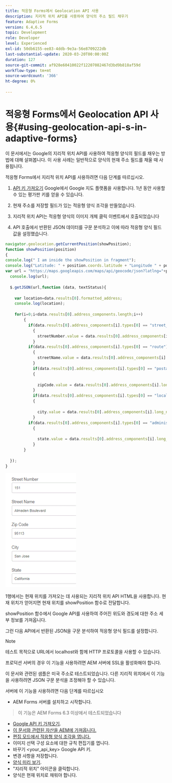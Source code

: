 ```yaml
---
title: 적응형 Forms에서 Geolocation API 사용
description: 지리적 위치 API를 사용하여 양식의 주소 필드 채우기
feature: Adaptive Forms
version: 6.4,6.5
topic: Development
role: Developer
level: Experienced
exl-id: 50db6155-ee83-4ddb-9e3a-56e8709222db
last-substantial-update: 2020-03-20T00:00:00Z
duration: 127
source-git-commit: af928e60410022f12207082467d3bd9b818af59d
workflow-type: tm+mt
source-wordcount: '366'
ht-degree: 0%

---
```


# 적응형 Forms에서 Geolocation API 사용{#using-geolocation-api-s-in-adaptive-forms}

이 문서에서는 Google의 지리적 위치 API를 사용하여 적응형 양식의 필드를 채우는 방법에 대해 살펴봅니다. 이 사용 사례는 일반적으로 양식의 현재 주소 필드를 채울 때 사용됩니다.

적응형 Forms에서 지리적 위치 API를 사용하려면 다음 단계를 따르십시오.

1. [API 키 가져오기](https://developers.google.com/maps/documentation/javascript/get-api-key) Google에서 Google 지도 플랫폼을 사용합니다. 1년 동안 사용할 수 있는 평가판 키를 얻을 수 있습니다.

1. 현재 주소를 저장할 필드가 있는 적응형 양식 조각을 만들었습니다.

1. 지리적 위치 API는 적응형 양식의 이미지 개체 클릭 이벤트에서 호출되었습니다

1. API 호출에서 반환된 JSON 데이터를 구문 분석하고 이에 따라 적응형 양식 필드 값을 설정했습니다.

```javascript
navigator.geolocation.getCurrentPosition(showPosition);
function showPosition(position) 
{
console.log(" I am inside the showPosition in fragment");
console.log("Latitude: " + position.coords.latitude + "Longitude " + position.coords.longitude);
var url = "https://maps.googleapis.com/maps/api/geocode/json?latlng="+position.coords.latitude+","+position.coords.longitude+"&key=<your_api_key>";
  console.log(url);
  
  $.getJSON(url,function (data, textStatus){
    
    var location=data.results[0].formatted_address;
    console.log(location);
    
    for(i=0;i<data.results[0].address_components.length;i++)
        {
          if(data.results[0].address_components[i].types[0] == "street_number")
            {
              streetNumber.value = data.results[0].address_components[i].long_name;
            }
          if(data.results[0].address_components[i].types[0] == "route")
            {
              streetName.value = data.results[0].address_components[i].long_name;
            }
            if(data.results[0].address_components[i].types[0] == "postal_code")
            {
              
              zipCode.value = data.results[0].address_components[i].long_name;
            }
            if(data.results[0].address_components[i].types[0] == "locality")
            {
              
              city.value = data.results[0].address_components[i].long_name;
            }
          if(data.results[0].address_components[i].types[0] == "administrative_area_level_1")
            {
              
              state.value = data.results[0].address_components[i].long_name;
            }
        }
    
  });
}
```

![geoloaction api로 필드 채우기](assets/capture-4.gif)

1행에서는 현재 위치를 가져오는 데 사용되는 지리적 위치 API HTML을 사용합니다. 현재 위치가 얻어지면 현재 위치를 showPosition 함수로 전달합니다.

showPosition 함수에서 Google API를 사용하여 주어진 위도와 경도에 대한 주소 세부 정보를 가져옵니다.

그런 다음 API에서 반환된 JSON을 구문 분석하여 적응형 양식 필드를 설정합니다.

>[!NOTE]
>
>테스트 목적으로 URL에서 localhost와 함께 HTTP 프로토콜을 사용할 수 있습니다.
>
>프로덕션 서버의 경우 이 기능을 사용하려면 AEM 서버에 SSL을 활성화해야 합니다.
>
>이 문서와 관련된 샘플은 미국 주소로 테스트되었습니다. 다른 지리적 위치에서 이 기능을 사용하려면 JSON 구문 분석을 조정해야 할 수 있습니다.

서버에 이 기능을 사용하려면 다음 단계를 따르십시오

* AEM Forms 서버를 설치하고 시작합니다.
> 이 기능은 AEM Forms 6.3 이상에서 테스트되었습니다
* [Google API 키 가져오기](https://developers.google.com/maps/documentation/javascript/get-api-key).
* [이 문서와 관련된 자산을 AEM에 가져옵니다.](assets/geolocationapi.zip)
* [편집 모드에서 적응형 양식 조각을 엽니다.](http://localhost:4502/editor.html/content/forms/af/currentaddressfragment.html)
* 이미지 선택 구성 요소에 대한 규칙 편집기를 엽니다.
* 바꾸기 &lt;your_api_key> Google API 키.
* 변경 사항을 저장합니다.
* [양식 미리 보기](http://localhost:4502/content/dam/formsanddocuments/currentaddressfragment/jcr:content?wcmmode=disabled).
* &quot;지리적 위치&quot; 아이콘을 클릭합니다.
* 양식은 현재 위치로 채워야 합니다.
